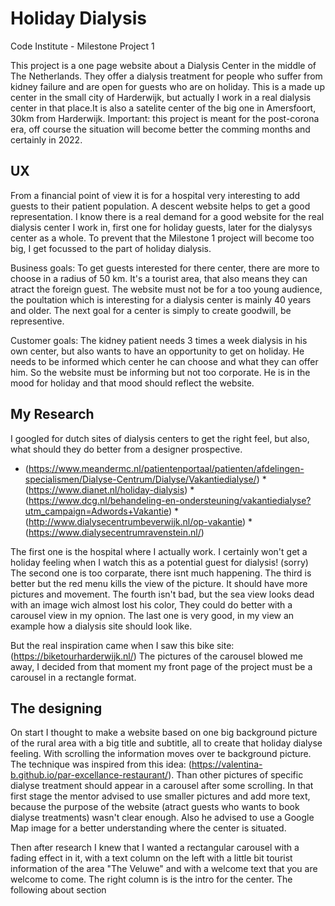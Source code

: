 # Holiday Dialysis
Code Institute - Milestone Project 1

This project is a one page website about a Dialysis Center in the middle of The Netherlands. They offer a dialysis treatment for people who suffer from kidney failure and are open for guests who are on holiday. This is a made up center in the small city of Harderwijk, but actually I work in a real dialysis center in that place.It is also a satelite center of the big one in Amersfoort, 30km from Harderwijk. Important: this project is meant for the post-corona era, off course the situation will become better the comming months and certainly in 2022.


## UX
From a financial point of view it is for a hospital very interesting to add guests to their patient population. A descent website helps to get a good representation.
I know there is a real demand for a good website for the real dialysis center I work in, first one for holiday guests, later for the dialysys center as a whole.
To prevent that the Milestone 1 project will become too big, I get focussed to the part of holiday dialysis.

Business goals:
To get guests interested for there center, there are more to choose in a radius of 50 km. It's a tourist area, that also means they can atract the foreign guest.
The website must not be for a too young audience, the poultation which is interesting for a dialysis center is mainly 40 years and older.
The next goal for a center is simply to create goodwill, be representive.

Customer goals:
The kidney patient needs 3 times a week dialysis in his own center, but also wants to have an opportunity to get on holiday.
He needs to be informed which center he can choose and what they can offer him. So the website must be informing but not too corporate. He is in the mood for holiday and that mood should reflect the website. 

## My Research
I googled for dutch sites of dialysis centers to get the right feel, but also, what should they do better from a designer prospective. 
* (https://www.meandermc.nl/patientenportaal/patienten/afdelingen-specialismen/Dialyse-Centrum/Dialyse/Vakantiedialyse/)
*(https://www.dianet.nl/holiday-dialysis)
*(https://www.dcg.nl/behandeling-en-ondersteuning/vakantiedialyse?utm_campaign=Adwords+Vakantie)
*(http://www.dialysecentrumbeverwijk.nl/op-vakantie)
*(https://www.dialysecentrumravenstein.nl/)

The first one is the hospital where I actually work. I certainly won't get a holiday feeling when I watch this as a potential guest for dialysis! (sorry)
The second one is too corparate, there isnt much happening.
The third is better but the red menu kills the view of the picture. It should have more pictures and movement.
The fourth isn't bad, but the sea view looks dead with an image wich almost lost his color, They could do better with a carousel view in my opnion.
The last one is very good, in my view an example how a dialysis site should look like.

But the real inspiration came when I saw this bike site:(https://biketourharderwijk.nl/)
The pictures of the carousel blowed me away, I decided from that moment my front page of the project must be a carousel in a rectangle format.

## The designing
On start I thought to make a website based on one big background picture of the rural area with a big title and subtitle, all to create that holiday dialyse feeling.
With scrolling the information moves over te background picture. The technique was inspired from this idea: (https://valentina-b.github.io/par-excellance-restaurant/). 
Than other pictures of specific dialyse treatment should appear in a carousel after some scrolling.
In that first stage the mentor advised to use smaller pictures and add more text, because the purpose of the website (atract guests who wants to book dialyse treatments) wasn't clear enough. Also he advised to use a Google Map image for a better understanding where the center is situated.

Then after research I knew that I wanted a rectangular carousel with a fading effect in it, with a text column on the left with a little bit tourist information of the area "The Veluwe" and with a welcome text that you are welcome to come. The right column is is the intro for the center.
The following about section 



